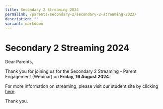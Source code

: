 ```yaml
---
title: Secondary 2 Streaming 2024
permalink: /parents/secondary-2/secondary-2-streaming-2023/
description: ""
variant: markdown
---
```

# **Secondary 2 Streaming 2024**  
Dear Parents,  
  
Thank you for joining us for the Secondary 2 Streaming - Parent Engagement (Webinar) on **Friday, 16 August 2024**.

For more information on streaming, please visit our student site by clicking [here](https://sites.google.com/view/ictspringfield/students/secondary-2-streaming-subject-combination-selection-exercise?authuser=0).


Thank you.